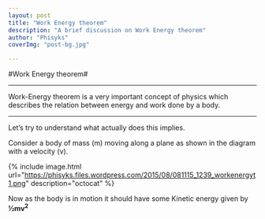 ```yaml
---
layout: post
title: "Work Energy theorem"
description: "A brief discussion on Work Energy theorem"
author: "Phisyks"
coverImg: "post-bg.jpg"

---
```


#Work Energy theorem#

***
Work-Energy theorem is a very important concept of physics which describes the relation between energy and work done by a body.
***

Let’s try to understand what actually does this implies.

Consider a body of mass (m) moving along a plane as shown in the diagram with a velocity (v).


{% include image.html url="https://phisyks.files.wordpress.com/2015/08/081115_1239_workenergyt1.png" description="octocat" %} 

Now as the body is in motion it should have some Kinetic energy given by **½mv<sup>2</sup>**
